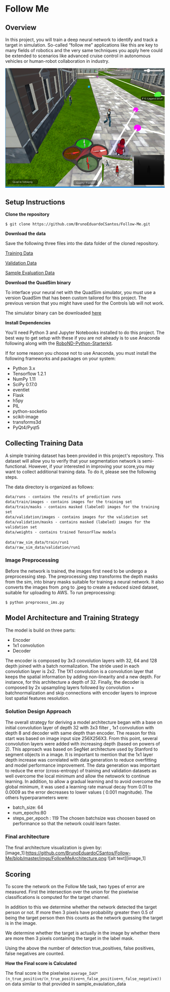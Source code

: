 # Follow Me

## Overview
In this project, you will train a deep neural network to identify and track a target in simulation. So-called “follow me” applications like this are key to many fields of robotics and the very same techniques you apply here could be extended to scenarios like advanced cruise control in autonomous vehicles or human-robot collaboration in industry.

[image_0]: https://github.com/BrunoEduardoCSantos/Follow-Me/blob/master/imgs/follow%20me.PNG
![alt text][image_0] 

## Setup Instructions
**Clone the repository**
```
$ git clone https://github.com/BrunoEduardoCSantos/Follow-Me.git
```

**Download the data**

Save the following three files into the data folder of the cloned repository. 

[Training Data](https://s3-us-west-1.amazonaws.com/udacity-robotics/Deep+Learning+Data/Lab/train.zip) 

[Validation Data](https://s3-us-west-1.amazonaws.com/udacity-robotics/Deep+Learning+Data/Lab/validation.zip)

[Sample Evaluation Data](https://s3-us-west-1.amazonaws.com/udacity-robotics/Deep+Learning+Data/Project/sample_evaluation_data.zip)

**Download the QuadSim binary**

To interface your neural net with the QuadSim simulator, you must use a version QuadSim that has been custom tailored for this project. The previous version that you might have used for the Controls lab will not work.

The simulator binary can be downloaded [here](https://github.com/udacity/RoboND-DeepLearning/releases/latest)

**Install Dependencies**

You'll need Python 3 and Jupyter Notebooks installed to do this project.  The best way to get setup with these if you are not already is to use Anaconda following along with the [RoboND-Python-Starterkit](https://github.com/udacity/RoboND-Python-StarterKit).

If for some reason you choose not to use Anaconda, you must install the following frameworks and packages on your system:
* Python 3.x
* Tensorflow 1.2.1
* NumPy 1.11
* SciPy 0.17.0
* eventlet 
* Flask
* h5py
* PIL
* python-socketio
* scikit-image
* transforms3d
* PyQt4/Pyqt5



## Collecting Training Data ##
A simple training dataset has been provided in this project's repository. This dataset will allow you to verify that your segmentation network is semi-functional. However, if your interested in improving your score,you may want to collect additional training data. To do it, please see the following steps.

The data directory is organized as follows:
```
data/runs - contains the results of prediction runs
data/train/images - contains images for the training set
data/train/masks - contains masked (labeled) images for the training set
data/validation/images - contains images for the validation set
data/validation/masks - contains masked (labeled) images for the validation set
data/weights - contains trained TensorFlow models

data/raw_sim_data/train/run1
data/raw_sim_data/validation/run1
```
### Image Preprocessing ###
Before the network is trained, the images first need to be undergo a preprocessing step. The preprocessing step transforms the depth masks from the sim, into binary masks suitable for training a neural network. It also converts the images from .png to .jpeg to create a reduced sized dataset, suitable for uploading to AWS. 
To run preprocessing:
```
$ python preprocess_ims.py
```

## Model Architecture and Training Strategy ##
The model is build on three parts:
* Encoder
* 1x1 convolution
* Decoder

The encoder is composed by 3x3 convolution layers with 32, 64 and 128 depth joined with a batch normalization. The stride used in each convolution layer is 2x2. 
The 1X1 convolution is a convolution layer that keeps the spatial information by adding non-linearity and a new depth. For instance, for this architecture a depth of 32.
Finally, the decoder is composed by 2x upsampling layers followed by convolution + batchnormalization and skip connections with encoder layers to improve lost spatial features resolution.

### Solution Design Approach

The overall strategy for deriving a model architecture began with a base on initial convolution layer of depth 32 with 3x3 filter , 1x1 convolution with depth 8  and decoder with same depth than encoder. The reason for this start was based on image input size 256X256X3. 
From this point, several convolution layers were added with increasing depth (based on powers of 2). 
This approach was based on SegNet architecture used by Stanford to segment objects in a image.
It is important to mention that the 1x1 layer depth increase was correlated with data generation to reduce overfitting and  model performance improvement. The data generation was important to reduce the error (cross-entropy) of training and validation datasets as well overcome the local minimum and allow the netowork to continue learning. 
In addition, to allow a gradual learning and to avoid overcome the global minimum, it was used a learning rate manual decay from 0.01 to 0.0009 as the error decreases to lower values ( 0.001 magnitude). The others hyperparameters were:
* batch_size: 64
* num_epochs:80
* steps_per_epoch : 119
The chosen batchsize was choosen based on performance so that the network could learn faster.

### Final architecture
The final architecture visualization is given by: 
[image_1]:https://github.com/BrunoEduardoCSantos/Follow-Me/blob/master/imgs/FollowMeArchitecture.png
![alt text][image_1] 



## Scoring ##

To score the network on the Follow Me task, two types of error are measured. First the intersection over the union for the pixelwise classifications is computed for the target channel. 

In addition to this we determine whether the network detected the target person or not. If more then 3 pixels have probability greater then 0.5 of being the target person then this counts as the network guessing the target is in the image. 

We determine whether the target is actually in the image by whether there are more then 3 pixels containing the target in the label mask. 

Using the above the number of detection true_positives, false positives, false negatives are counted. 

**How the Final score is Calculated**

The final score is the pixelwise `average_IoU*(n_true_positive/(n_true_positive+n_false_positive+n_false_negative))` on data similar to that provided in sample_evaulation_data

